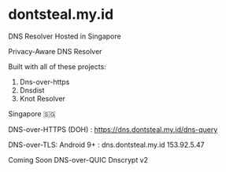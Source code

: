 # dontsteal.my.id
DNS Resolver Hosted in Singapore

Privacy-Aware DNS Resolver

Built with all of these projects:
1. Dns-over-https 
2. Dnsdist
3. Knot Resolver

Singapore 🇸🇬 

DNS-over-HTTPS (DOH) : 
https://dns.dontsteal.my.id/dns-query

DNS-over-TLS:
Android 9+ : dns.dontsteal.my.id
153.92.5.47


Coming Soon
DNS-over-QUIC
Dnscrypt v2



